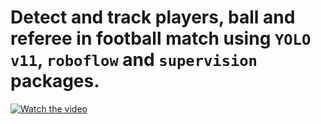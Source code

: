 # Detect and track players, ball and referee in football match using `YOLO v11`, `roboflow` and `supervision` packages.

[![Watch the video](https://storage4.fastupload.io/cache/plugins/filepreviewer/1052776/1a7ad703ff7d996a3bf72ce6d5f6ad63e94c7ab18c6a17c93bf8dc32ddece3e9/1100x800_cropped.jpg)](https://github.com/salehghotbani/Football_Yolo11_Supervision_Roboflow/tree/main/result_clips/result_pitch.mp4)
